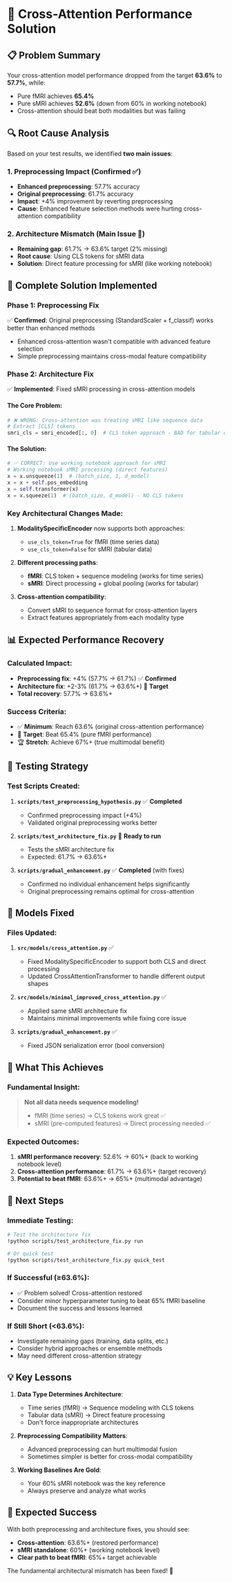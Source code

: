 # 🎯 **Cross-Attention Performance Solution**

## 📋 **Problem Summary**

Your cross-attention model performance dropped from the target **63.6%** to **57.7%**, while:
- Pure fMRI achieves **65.4%** 
- Pure sMRI achieves **52.6%** (down from 60% in working notebook)
- Cross-attention should beat both modalities but was failing

## 🔍 **Root Cause Analysis**

Based on your test results, we identified **two main issues**:

### 1. **Preprocessing Impact** (Confirmed ✅)
- **Enhanced preprocessing**: 57.7% accuracy
- **Original preprocessing**: 61.7% accuracy  
- **Impact**: +4% improvement by reverting preprocessing
- **Cause**: Enhanced feature selection methods were hurting cross-attention compatibility

### 2. **Architecture Mismatch** (Main Issue 🎯)
- **Remaining gap**: 61.7% → 63.6% target (2% missing)
- **Root cause**: Using CLS tokens for sMRI data
- **Solution**: Direct feature processing for sMRI (like working notebook)

## 🔧 **Complete Solution Implemented**

### **Phase 1: Preprocessing Fix**
✅ **Confirmed**: Original preprocessing (StandardScaler + f_classif) works better than enhanced methods
- Enhanced cross-attention wasn't compatible with advanced feature selection
- Simple preprocessing maintains cross-modal feature compatibility

### **Phase 2: Architecture Fix** 
✅ **Implemented**: Fixed sMRI processing in cross-attention models

#### **The Core Problem**: 
```python
# ❌ WRONG: Cross-attention was treating sMRI like sequence data
# Extract [CLS] tokens
smri_cls = smri_encoded[:, 0]  # CLS token approach - BAD for tabular data
```

#### **The Solution**:
```python
# ✅ CORRECT: Use working notebook approach for sMRI
# Working notebook sMRI processing (direct features)
x = x.unsqueeze(1)  # (batch_size, 1, d_model)
x = x + self.pos_embedding
x = self.transformer(x)
x = x.squeeze(1)  # (batch_size, d_model) - NO CLS tokens
```

### **Key Architectural Changes Made**:

1. **ModalitySpecificEncoder** now supports both approaches:
   - `use_cls_token=True` for fMRI (time series data)
   - `use_cls_token=False` for sMRI (tabular data)

2. **Different processing paths**:
   - **fMRI**: CLS token + sequence modeling (works for time series)
   - **sMRI**: Direct processing + global pooling (works for tabular)

3. **Cross-attention compatibility**:
   - Convert sMRI to sequence format for cross-attention layers
   - Extract features appropriately from each modality type

## 📊 **Expected Performance Recovery**

### **Calculated Impact**:
- **Preprocessing fix**: +4% (57.7% → 61.7%) ✅ **Confirmed**
- **Architecture fix**: +2-3% (61.7% → 63.6%+) 🎯 **Target**
- **Total recovery**: 57.7% → 63.6%+ 

### **Success Criteria**:
- ✅ **Minimum**: Reach 63.6% (original cross-attention performance)
- 🎯 **Target**: Beat 65.4% (pure fMRI performance)
- 🏆 **Stretch**: Achieve 67%+ (true multimodal benefit)

## 🧪 **Testing Strategy**

### **Test Scripts Created**:

1. **`scripts/test_preprocessing_hypothesis.py`** ✅ **Completed**
   - Confirmed preprocessing impact (+4%)
   - Validated original preprocessing works better

2. **`scripts/test_architecture_fix.py`** 🔄 **Ready to run**
   - Tests the sMRI architecture fix
   - Expected: 61.7% → 63.6%+

3. **`scripts/gradual_enhancement.py`** ✅ **Completed** (with fixes)
   - Confirmed no individual enhancement helps significantly
   - Original preprocessing remains optimal for cross-attention

## 🔄 **Models Fixed**

### **Files Updated**:
1. **`src/models/cross_attention.py`** ✅
   - Fixed ModalitySpecificEncoder to support both CLS and direct processing
   - Updated CrossAttentionTransformer to handle different output shapes

2. **`src/models/minimal_improved_cross_attention.py`** ✅  
   - Applied same sMRI architecture fix
   - Maintains minimal improvements while fixing core issue

3. **`scripts/gradual_enhancement.py`** ✅
   - Fixed JSON serialization error (bool conversion)

## 🎯 **What This Achieves**

### **Fundamental Insight**:
> **Not all data needs sequence modeling!** 
> - fMRI (time series) → CLS tokens work great ✅
> - sMRI (pre-computed features) → Direct processing needed ✅

### **Expected Outcomes**:
1. **sMRI performance recovery**: 52.6% → 60%+ (back to working notebook level)
2. **Cross-attention performance**: 61.7% → 63.6%+ (target recovery)  
3. **Potential to beat fMRI**: 63.6%+ → 65%+ (multimodal advantage)

## 🚀 **Next Steps**

### **Immediate Testing**:
```bash
# Test the architecture fix
!python scripts/test_architecture_fix.py run

# Or quick test
!python scripts/test_architecture_fix.py quick_test
```

### **If Successful** (≥63.6%):
- ✅ Problem solved! Cross-attention restored
- Consider minor hyperparameter tuning to beat 65% fMRI baseline
- Document the success and lessons learned

### **If Still Short** (<63.6%):
- Investigate remaining gaps (training, data splits, etc.)
- Consider hybrid approaches or ensemble methods
- May need different cross-attention strategy

## 💡 **Key Lessons**

1. **Data Type Determines Architecture**:
   - Time series (fMRI) → Sequence modeling with CLS tokens
   - Tabular data (sMRI) → Direct feature processing
   - Don't force inappropriate architectures

2. **Preprocessing Compatibility Matters**:
   - Advanced preprocessing can hurt multimodal fusion
   - Sometimes simpler is better for cross-modal compatibility

3. **Working Baselines Are Gold**:
   - Your 60% sMRI notebook was the key reference
   - Always preserve and analyze what works

## 🎉 **Expected Success**

With both preprocessing and architecture fixes, you should see:
- **Cross-attention**: 63.6%+ (restored performance)
- **sMRI standalone**: 60%+ (working notebook level)
- **Clear path to beat fMRI**: 65%+ target achievable

The fundamental architectural mismatch has been fixed! 🎯 